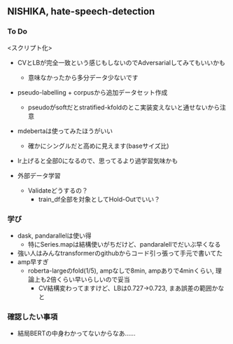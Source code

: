 ## NISHIKA, hate-speech-detection

### To Do
<スクリプト化>
* CVとLBが完全一致という感じもしないのでAdversarialしてみてもいいかも
    * 意味なかったから多分データ少ないです

* pseudo-labelling + corpusから追加データセット作成
    * pseudoがsoftだとstratified-kfoldのとこ実装変えないと通せないから注意

* mdebertaは使ってみたほうがいい
    * 確かにシングルだと高めに見えます(baseサイズ比)

* lr上げると全部0になるので、思ってるより過学習気味かも

* 外部データ学習
    * Validateどうするの？
        * train_df全部を対象としてHold-Outでいい？

### 学び
* dask, pandarallelは使い得
    * 特にSeries.mapは結構使いがちだけど、pandaralellでだいぶ早くなる
* 強い人はみんなtransformerのgithubからコード引っ張って手元で書いてた
* amp早すぎ
    * roberta-largeのfold(1/5), ampなしで8min, ampありで4minくらい, 理論上も2倍くらい早いらしいので妥当
        * CV結構変わってますけど、LBは0.727->0.723, まあ誤差の範囲かなと

### 確認したい事項
* 結局BERTの中身わかってないからなあ......